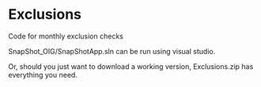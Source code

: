 # Exclusions
Code for monthly exclusion checks

SnapShot_OIG/SnapShotApp.sln can be run using visual studio.

Or, should you just want to download a working version, Exclusions.zip has everything you need.
